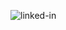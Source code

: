 [<img align="left" alt="linked-in" src="https://img.shields.io/badge/linkedin-%230077B5.svg?&style=for-the-badge&logo=linkedin&logoColor=white" />](https://www.linkedin.com/in/mohammad-faisal-2665b5134)

<!--
**huzorg/huzorg** is a ✨ _special_ ✨ repository because its `README.md` (this file) appears on your GitHub profile.

